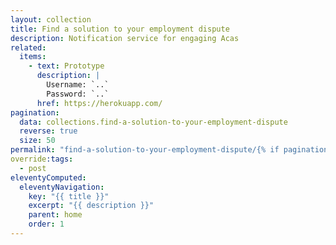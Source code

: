 ```yaml
---
layout: collection
title: Find a solution to your employment dispute
description: Notification service for engaging Acas
related:
  items:
    - text: Prototype
      description: |
        Username: `..`
        Password: `..`
      href: https://herokuapp.com/
pagination:
  data: collections.find-a-solution-to-your-employment-dispute
  reverse: true
  size: 50
permalink: "find-a-solution-to-your-employment-dispute/{% if pagination.pageNumber > 0 %}page/{{ pagination.pageNumber + 1 }}{% endif %}/"
override:tags:
  - post
eleventyComputed:
  eleventyNavigation:
    key: "{{ title }}"
    excerpt: "{{ description }}"
    parent: home
    order: 1
---
```


